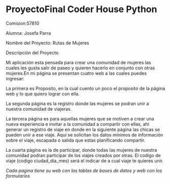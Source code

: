 # ProyectoFinal Coder House Python
Comision:57810 

Alumna: Josefa Parra

Nombre del Proyecto: Rutas de Mujeres

Descripción del Proyecto

Mi aplicación esta pensada para crear una comunidad de mujeres las cuales les gusta salir de paseo y quieren hacerlo en conjunto con otras mujeres.En mi página se presentan cuatro web a las cuales puedes ingresar:

La primera es Proposito, en la cual cuento un poco el proposito de la página web y lo que quiero lograr con ella.

La segunda página es la registro donde las mujeres se podran unir a nuestra comunidad de viajeras.

La tercera página es para aquellas mujeres que se motiven a crear una nueva experiencia e invitar a la comunidad a compartir con ellas, ahi generar un registro de viaje en donde en la siguiente página las chicas se pueden unir a ese viaje. Aqui se solicitan los datos minimos de información sobre el viaje, escapada o salida  que estas planificando compartir.

La cuarta página es la de participar, donde todas las mujeres de nuestra comunidad podran participar de los viajes creados por otras. El codigo de viaje (codigo ciudad_dia_mes) será el indicar de a cual viaje te quieres unir.

*Cada pagina tiene su web con las tablas de bases de datos y web con los formularios*
